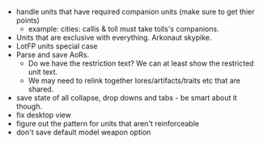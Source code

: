 - handle units that have required companion units (make sure to get thier points)
  - example: cities: callis & toll must take tolls's companions.
- Units that are exclusive with everything. Arkonaut skypike.
- LotFP units special case
- Parse and save AoRs.
  - Do we have the restriction text? We can at least show the restricted unit text.
  - We may need to relink together lores/artifacts/traits etc that are shared.
- save state of all collapse, drop downs and tabs - be smart about it though.
- fix desktop view
- figure out the pattern for units that aren't reinforceable
- don't save default model weapon option
